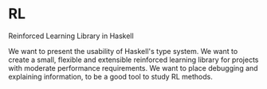 RL
==

Reinforced Learning Library in Haskell

We want to present the usability of Haskell's type system.
We want to create a small, flexible and extensible reinforced learning library for projects with moderate performance requirements.
We want to place debugging and explaining information, to be a good tool to study RL methods.